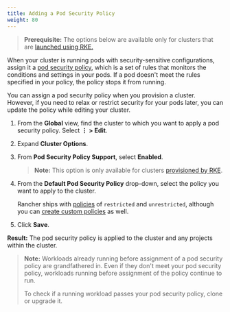 ```yaml
---
title: Adding a Pod Security Policy
weight: 80
---
```


> **Prerequisite:** The options below are available only for clusters that are [launched using RKE.](./cluster-provisioning/rke-clusters.md) 

When your cluster is running pods with security-sensitive configurations, assign it a [pod security policy](./admin-settings/pod-security-policies.md), which is a set of rules that monitors the conditions and settings in your pods. If a pod doesn't meet the rules specified in your policy, the policy stops it from running.

You can assign a pod security policy when you provision a cluster. However, if you need to relax or restrict security for your pods later, you can update the policy while editing your cluster.

1. From the **Global** view, find the cluster to which you want to apply a pod security policy. Select **&#8942; > Edit**.

2. Expand **Cluster Options**.

3. From **Pod Security Policy Support**, select **Enabled**.

    >**Note:** This option is only available for clusters [provisioned by RKE](./cluster-provisioning/rke-clusters.md).

4. From the **Default Pod Security Policy** drop-down, select the policy you want to apply to the cluster.

	Rancher ships with [policies](./admin-settings/pod-security-policies/#default-pod-security-policies) of `restricted` and `unrestricted`, although you can [create custom policies](./admin-settings/pod-security-policies/#default-pod-security-policies) as well.

5. Click **Save**.

**Result:** The pod security policy is applied to the cluster and any projects within the cluster.

>**Note:** Workloads already running before assignment of a pod security policy are grandfathered in. Even if they don't meet your pod security policy, workloads running before assignment of the policy continue to run.
>
>To check if a running workload passes your pod security policy, clone or upgrade it.
